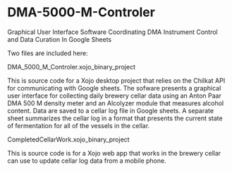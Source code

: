 # DMA-5000-M-Controler
Graphical User Interface Software Coordinating DMA Instrument Control and Data Curation In Google Sheets

Two files are included here:

DMA_5000_M_Controler.xojo_binary_project

This is source code for a Xojo desktop project that relies on the Chilkat API for communicating with Google sheets.  The sofware presents a graphical user interface for collecting daily brewery cellar data using an Anton Paar DMA 500 M density meter and an Alcolyzer module that measures alcohol content.  Data are saved to a cellar log file in Google sheets. A separate sheet summarizes the cellar log in a format that presents the current state of fermentation for all of the vessels in the cellar.

CompletedCellarWork.xojo_binary_project

This is source code is for a Xojo web app that works in the brewery cellar can use to update cellar log data from a mobile phone.
